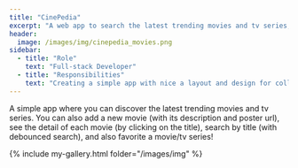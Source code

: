 ```yaml
---
title: "CinePedia"
excerpt: "A web app to search the latest trending movies and tv series, add a movie and pick them as favorites!"
header:
  image: /images/img/cinepedia_movies.png
sidebar:
  - title: "Role"
    text: "Full-stack Developer"
  - title: "Responsibilities"
    text: "Creating a simple app with nice a layout and design for collecting movies and tv series."
---
```


A simple app where you can discover the latest trending movies and tv series. You can also add a new movie (with its description and poster url), see the detail of each movie (by clicking on the title), search by title (with debounced search), and also favorite a movie/tv series!


{% include my-gallery.html folder="/images/img" %}

<!--{% include gallery caption="This is a sample gallery to go along with this case study." %}-->

